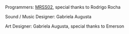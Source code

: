  Programmers: [MRSS02](https://github.com/MRSS02), special thanks to Rodrigo Rocha
 
Sound / Music Designer: Gabriela Augusta 


Art Designer: Gabriela Augusta, special thanks to Emerson

